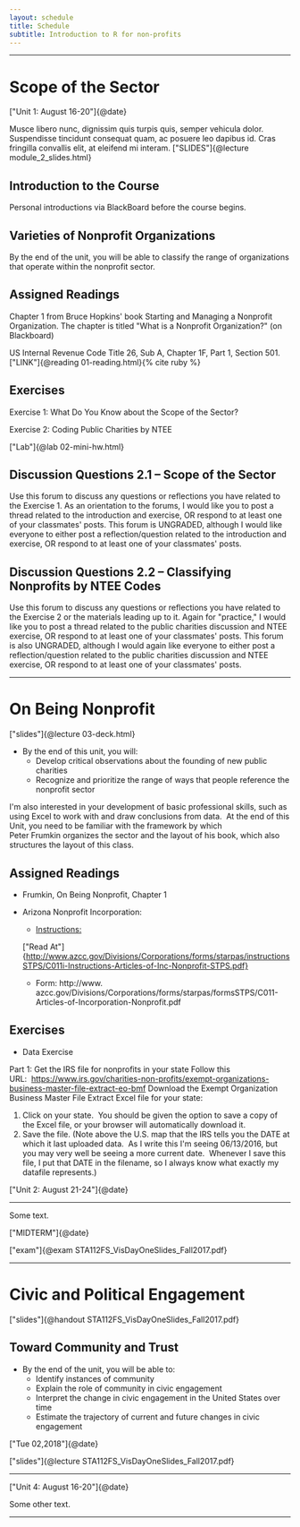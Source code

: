 ```yaml
---
layout: schedule
title: Schedule
subtitle: Introduction to R for non-profits
---
```


<!--- 
Comments go here...
Define allowable asset classes
Define section
-->


*** 

# Scope of the Sector  

["Unit 1: August 16-20"]{@date}

Musce libero nunc, dignissim quis turpis quis, semper vehicula dolor. Suspendisse tincidunt consequat quam, ac posuere leo dapibus id. Cras fringilla convallis elit, at eleifend mi interam. ["SLIDES"]{@lecture module_2_slides.html}  

## Introduction to the Course
Personal introductions via BlackBoard before the course begins.

## Varieties of Nonprofit Organizations   
By the end of the unit, you will be able to classify the range of organizations that operate within the nonprofit sector.

## Assigned Readings 

Chapter 1 from Bruce Hopkins' book Starting and Managing a Nonprofit Organization.  The chapter is titled "What is a Nonprofit Organization?"  (on Blackboard)

US Internal Revenue Code Title 26, Sub A, Chapter 1F, Part 1, Section 501.  ["LINK"]{@reading 01-reading.html}{% cite ruby %}


## Exercises   
Exercise 1: What Do You Know about the Scope of the Sector?

Exercise 2: Coding Public Charities by NTEE

["Lab"]{@lab 02-mini-hw.html} 


## Discussion Questions 2.1 – Scope of the Sector  
Use this forum to discuss any questions or reflections you have related to the Exercise 1. As an orientation to the forums, I would like you to post a thread related to the introduction and exercise, OR respond to at least one of your classmates' posts.
This forum is UNGRADED, although I would like everyone to either post a reflection/question related to the introduction and exercise, OR respond to at least one of your classmates' posts.

## Discussion Questions 2.2 – Classifying Nonprofits by NTEE Codes   
Use this forum to discuss any questions or reflections you have related to the Exercise 2 or the materials leading up to it. Again for "practice," I would like you to post a thread related to the public charities discussion and NTEE exercise, OR respond to at least one of your classmates' posts.
This forum is also UNGRADED, although I would again like everyone to either post a reflection/question related to the public charities discussion and NTEE exercise, OR respond to at least one of your classmates' posts.



***

# On Being Nonprofit   
["slides"]{@lecture 03-deck.html}

* By the end of this unit, you will:
  + Develop critical observations about the founding of new public charities
  + Recognize and prioritize the range of ways that people reference the nonprofit sector

I'm also interested in your development of basic professional skills, such as using Excel to work with and draw conclusions from data.  At the end of this Unit, you need to be familiar with the framework by which Peter Frumkin organizes the sector and the layout of his book, which also structures the layout of this class.

## Assigned Readings  

* Frumkin, On Being Nonprofit, Chapter 1
* Arizona Nonprofit Incorporation:
  + [Instructions:](http://www.azcc.gov/Divisions/Corporations/forms/starpas/instructionsSTPS/C011i-Instructions-Articles-of-Inc-Nonprofit-STPS.pdf)
  
  ["Read At"]{http://www.azcc.gov/Divisions/Corporations/forms/starpas/instructionsSTPS/C011i-Instructions-Articles-of-Inc-Nonprofit-STPS.pdf}

  + Form:  http://www. azcc.gov/Divisions/Corporations/forms/starpas/formsSTPS/C011-Articles-of-Incorporation-Nonprofit.pdf


## Exercises  

* Data Exercise

Part 1: Get the IRS file for nonprofits in your state
Follow this URL:  https://www.irs.gov/charities-non-profits/exempt-organizations-business-master-file-extract-eo-bmf
Download the Exempt Organization Business Master File Extract Excel file for your state:
1. Click on your state.  You should be given the option to save a copy of the Excel file, or your browser will automatically download it. 
2. Save the file. (Note above the U.S. map that the IRS tells you the DATE at which it last uploaded data.  As I write this I'm seeing 06/13/2016, but you may very well be seeing a more current date.  Whenever I save this file, I put that DATE in the filename, so I always know what exactly my datafile represents.)


["Unit 2: August 21-24"]{@date}


***
Some text.

["MIDTERM"]{@date}

["exam"]{@exam STA112FS_VisDayOneSlides_Fall2017.pdf}



***

# Civic and Political Engagement   
["slides"]{@handout STA112FS_VisDayOneSlides_Fall2017.pdf}

## Toward Community and Trust   

* By the end of the unit, you will be able to:
  + Identify instances of community
  + Explain the role of community in civic engagement
  + Interpret the change in civic engagement in the United States over time
  + Estimate the trajectory of current and future changes in civic engagement 
  
["Tue 02,2018"]{@date}

["slides"]{@lecture STA112FS_VisDayOneSlides_Fall2017.pdf}


***  

["Unit 4: August 16-20"]{@date}

Some other text. 


***  

